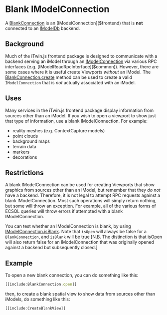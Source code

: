 # Blank IModelConnection

A [BlankConnection]($frontend) is an [IModelConnection]($frontend) that is **not** connected to an [IModelDb]($backend) backend.

## Background

Much of the iTwin.js frontend package is designed to communicate with a backend serving an iModel through an [IModelConnection]($frontend) via various RPC interfaces (e.g. [IModelReadRpcInterface]($common)). However, there are some cases where it is useful create Viewports *without* an iModel. The [BlankConnection.create]($frontend) method can be used to create a valid `IModelConnection` that is *not* actually associated with an iModel.

## Uses

Many services in the iTwin.js frontend package display information from sources other than an iModel. If you wish to open a viewport to show just that type of information, use a blank IModelConnection. For example:

- reality meshes (e.g. ContextCapture models)
- point clouds
- background maps
- terrain data
- markers
- decorations

## Restrictions

A blank IModelConnection can be used for creating Viewports that show graphics from sources other than an iModel, but remember that they *do not* have a backend. Therefore, it is not legal to attempt RPC requests against a blank IModelConnection. Most such operations will simply return nothing, but some will throw an exception. For example, all of the various forms of ECSQL queries will throw errors if attempted with a blank IModelConnection.

You can test whether an IModelConnection is blank, by using [IModelConnection.isBlank]($frontend). Note that `isOpen` will always be false for a `BlankConnection`, and `isBlank` will be true [N.B. The distinction is that isOpen will also return false for an IModelConnection that was originally opened against a backend but subsequently closed.]

## Example

To open a new blank connection, you can do something like this:

```ts
[[include:BlankConnection.open]]
```

then, to create a blank spatial view to show data from sources other than iModels, do something like this:

  ```ts
  [[include:CreateBlankView]]
  ```
